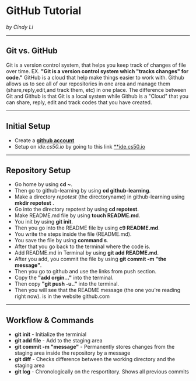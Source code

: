 # GitHub Tutorial

_by Cindy Li_

---
## Git vs. GitHub
Git is a version control system, that helps you keep track of changes of file over time. EX. **"Git is a version control system which "tracks changes" for code."**
GitHub is a cloud that help make things easier to work with. Github allows us to see all of our repositories in one area and manage them (share,reply,edit,and track them, etc) in one place.
The difference between Git and Github is that Git is a local system while Github is a "Cloud" that you can share, reply, edit and track codes that you have created.


---
## Initial Setup
* Create a [**github account**](https://github.com)
* Setup on _ide.cs50.io_ by going to this link [**ide.cs50.io](www.ide.cs50.io)


---
## Repository Setup

* Go home by using **cd ~**.
* Then go to github-learning by using **cd github-learning**.
* Make a directory _repotest_ (the directoryname)  in github-learning using **mkdir repotest** .
* Go into the directory repotest by using **cd repotest**.
* Make README.md file by using **touch README.md**.
* You init by using **git init**.
* Then you go into the README file by using **c9 README.md**.
* You write the steps inside the file (README.md).
* You save the file by using **command s**.
* After that you go back to the terminal where the code is.
* Add README.md in Terminal by using **git add README.md**.
* After you add, you commit the file by using **git commit -m "the message"**.
* Then you go to github and use the links from push section.
* Copy the **"add orgin..."** into the terminal.
* Then copy **"git push -u.."** into the terminal.
* Then you will see that the README message (the one you're reading right now). is in the website github.com


---
## Workflow & Commands
* **git init** - Initialize the terminial
* **git add file** - Add to the staging area
*  **git commit -m "message"** - Permanently stores changes from the staging area inside the repository by a message
*  **git diff** - Checks difference between the working directory  and the staging area
*  **git log** - Chronologically on the resportitory. Shows all previous commits